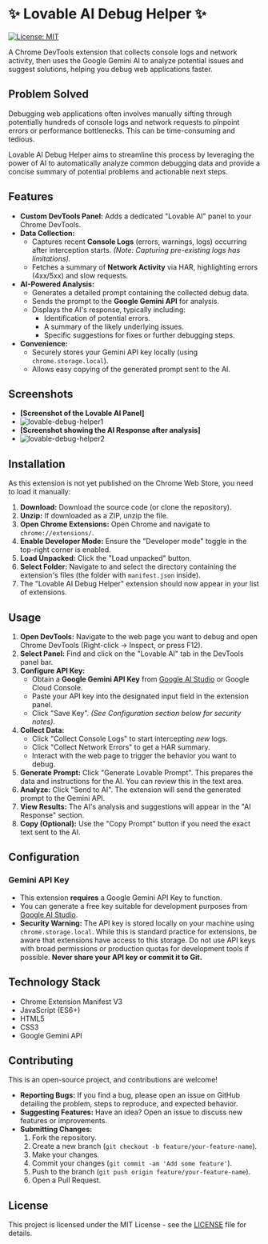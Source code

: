 # ✨ Lovable AI Debug Helper ✨

[![License: MIT](https://img.shields.io/badge/License-MIT-yellow.svg)](https://opensource.org/licenses/MIT)

A Chrome DevTools extension that collects console logs and network activity, then uses the Google Gemini AI to analyze potential issues and suggest solutions, helping you debug web applications faster.

## Problem Solved

Debugging web applications often involves manually sifting through potentially hundreds of console logs and network requests to pinpoint errors or performance bottlenecks. This can be time-consuming and tedious.

Lovable AI Debug Helper aims to streamline this process by leveraging the power of AI to automatically analyze common debugging data and provide a concise summary of potential problems and actionable next steps.

## Features

*   **Custom DevTools Panel:** Adds a dedicated "Lovable AI" panel to your Chrome DevTools.
*   **Data Collection:**
    *   Captures recent **Console Logs** (errors, warnings, logs) occurring after interception starts. *(Note: Capturing pre-existing logs has limitations).*
    *   Fetches a summary of **Network Activity** via HAR, highlighting errors (4xx/5xx) and slow requests.
*   **AI-Powered Analysis:**
    *   Generates a detailed prompt containing the collected debug data.
    *   Sends the prompt to the **Google Gemini API** for analysis.
    *   Displays the AI's response, typically including:
        *   Identification of potential errors.
        *   A summary of the likely underlying issues.
        *   Specific suggestions for fixes or further debugging steps.
*   **Convenience:**
    *   Securely stores your Gemini API key locally (using `chrome.storage.local`).
    *   Allows easy copying of the generated prompt sent to the AI.

## Screenshots

*   **[Screenshot of the Lovable AI Panel]**
*   ![lovable-debug-helper1](https://github.com/user-attachments/assets/8c62f20a-c1d4-4fad-a6a8-8d2ac0afc279)
*   **[Screenshot showing the AI Response after analysis]**
*   ![lovable-debug-helper2](https://github.com/user-attachments/assets/f5b93482-1f69-401e-9ada-a7fdb8f9f275)


## Installation

As this extension is not yet published on the Chrome Web Store, you need to load it manually:

1.  **Download:** Download the source code (or clone the repository).
2.  **Unzip:** If downloaded as a ZIP, unzip the file.
3.  **Open Chrome Extensions:** Open Chrome and navigate to `chrome://extensions/`.
4.  **Enable Developer Mode:** Ensure the "Developer mode" toggle in the top-right corner is enabled.
5.  **Load Unpacked:** Click the "Load unpacked" button.
6.  **Select Folder:** Navigate to and select the directory containing the extension's files (the folder with `manifest.json` inside).
7.  The "Lovable AI Debug Helper" extension should now appear in your list of extensions.

## Usage

1.  **Open DevTools:** Navigate to the web page you want to debug and open Chrome DevTools (Right-click -> Inspect, or press F12).
2.  **Select Panel:** Find and click on the "Lovable AI" tab in the DevTools panel bar.
3.  **Configure API Key:**
    *   Obtain a **Google Gemini API Key** from [Google AI Studio](https://aistudio.google.com/app/apikey) or Google Cloud Console.
    *   Paste your API key into the designated input field in the extension panel.
    *   Click "Save Key". *(See Configuration section below for security notes)*.
4.  **Collect Data:**
    *   Click "Collect Console Logs" to start intercepting *new* logs.
    *   Click "Collect Network Errors" to get a HAR summary.
    *   Interact with the web page to trigger the behavior you want to debug.
5.  **Generate Prompt:** Click "Generate Lovable Prompt". This prepares the data and instructions for the AI. You can review this in the text area.
6.  **Analyze:** Click "Send to AI". The extension will send the generated prompt to the Gemini API.
7.  **View Results:** The AI's analysis and suggestions will appear in the "AI Response" section.
8.  **Copy (Optional):** Use the "Copy Prompt" button if you need the exact text sent to the AI.

## Configuration

### Gemini API Key

*   This extension **requires** a Google Gemini API Key to function.
*   You can generate a free key suitable for development purposes from [Google AI Studio](https://aistudio.google.com/app/apikey).
*   **Security Warning:** The API key is stored locally on your machine using `chrome.storage.local`. While this is standard practice for extensions, be aware that extensions have access to this storage. Do not use API keys with broad permissions or production quotas for development tools if possible. **Never share your API key or commit it to Git.**

## Technology Stack

*   Chrome Extension Manifest V3
*   JavaScript (ES6+)
*   HTML5
*   CSS3
*   Google Gemini API

## Contributing

This is an open-source project, and contributions are welcome!

*   **Reporting Bugs:** If you find a bug, please open an issue on GitHub detailing the problem, steps to reproduce, and expected behavior.
*   **Suggesting Features:** Have an idea? Open an issue to discuss new features or improvements.
*   **Submitting Changes:**
    1.  Fork the repository.
    2.  Create a new branch (`git checkout -b feature/your-feature-name`).
    3.  Make your changes.
    4.  Commit your changes (`git commit -am 'Add some feature'`).
    5.  Push to the branch (`git push origin feature/your-feature-name`).
    6.  Open a Pull Request.

## License

This project is licensed under the MIT License - see the [LICENSE](LICENSE) file for details.
